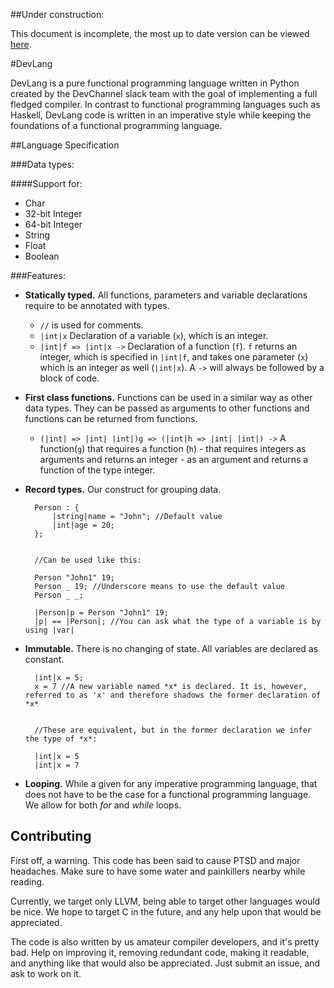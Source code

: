 ##Under construction:

This document is incomplete, the most up to date version can be viewed [here](https://docs.google.com/document/d/1Wgv1mFhS7QLXeMiKywPW4d4QxSMqi6jdzJfKoCRohWg/edit?usp=sharing).


#DevLang

DevLang is a pure functional programming language written in Python created by the DevChannel slack team with the goal of implementing a full fledged compiler. In contrast to functional programming languages such as Haskell, DevLang code is written in an imperative style while keeping the foundations of a functional programming language.

##Language Specification

###Data types:

####Support for:

* Char
* 32-bit Integer
* 64-bit Integer
* String
* Float
* Boolean

###Features:

- **Statically typed.** All functions, parameters and variable declarations require to be annotated with types.
    + `//` is used for comments.
    + `|int|x` Declaration of a variable (`x`), which is an integer.
    + `|int|f => |int|x ->` Declaration of a function (`f`). `f` returns an integer, which is specified in `|int|f`, and takes one parameter (`x`) which is an integer as well (`|int|x`). A `->` will always be followed by a block of code.
- **First class functions.** Functions can be used in a similar way as other data types. They can be passed as arguments to other functions and functions can be returned from functions.
    + `(|int| => |int| |int|)g => (|int|h => |int| |int|) ->` A function(`g`) that requires a function (`h`) - that requires integers as arguments and returns an integer - as an argument and returns a function of the type integer.
- **Record types.** Our construct for grouping data.

        Person : {
            |string|name = "John"; //Default value
            |int|age = 20;
        };


        //Can be used like this:

        Person "John1" 19;
        Person _ 19; //Underscore means to use the default value
        Person _ _;

        |Person|p = Person "John1" 19;
        |p| == |Person|; //You can ask what the type of a variable is by using |var|
- **Immutable.** There is no changing of state. All variables are declared as constant.

        |int|x = 5;
        x = 7 //A new variable named *x* is declared. It is, however, referred to as 'x' and therefore shadows the former declaration of *x*


        //These are equivalent, but in the former declaration we infer the type of *x*:

        |int|x = 5
        |int|x = 7

- **Looping.** While a given for any imperative programming language, that does not have to be the case for a functional programming language. We allow for both *for* and *while* loops.


## Contributing
First off, a warning. This code has been said to cause PTSD and major headaches. Make sure to have some water and painkillers nearby while reading. 

Currently, we target only LLVM, being able to target other languages would be nice. We hope to target C in the future, and any help upon that would be appreciated.

The code is also written by us amateur compiler developers, and it's pretty bad. Help on improving it, removing redundant code, making it readable, and anything like that would also be appreciated. Just submit an issue, and ask to work on it. 
